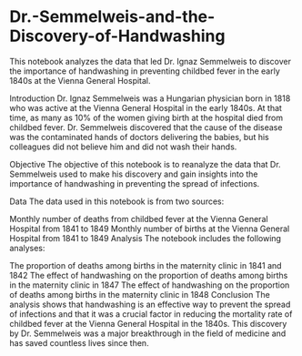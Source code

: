 # Dr.-Semmelweis-and-the-Discovery-of-Handwashing
This notebook analyzes the data that led Dr. Ignaz Semmelweis to discover the importance of handwashing in preventing childbed fever in the early 1840s at the Vienna General Hospital.

Introduction
Dr. Ignaz Semmelweis was a Hungarian physician born in 1818 who was active at the Vienna General Hospital in the early 1840s. At that time, as many as 10% of the women giving birth at the hospital died from childbed fever. Dr. Semmelweis discovered that the cause of the disease was the contaminated hands of doctors delivering the babies, but his colleagues did not believe him and did not wash their hands.

Objective
The objective of this notebook is to reanalyze the data that Dr. Semmelweis used to make his discovery and gain insights into the importance of handwashing in preventing the spread of infections.

Data
The data used in this notebook is from two sources:

Monthly number of deaths from childbed fever at the Vienna General Hospital from 1841 to 1849
Monthly number of births at the Vienna General Hospital from 1841 to 1849
Analysis
The notebook includes the following analyses:

The proportion of deaths among births in the maternity clinic in 1841 and 1842
The effect of handwashing on the proportion of deaths among births in the maternity clinic in 1847
The effect of handwashing on the proportion of deaths among births in the maternity clinic in 1848
Conclusion
The analysis shows that handwashing is an effective way to prevent the spread of infections and that it was a crucial factor in reducing the mortality rate of childbed fever at the Vienna General Hospital in the 1840s. This discovery by Dr. Semmelweis was a major breakthrough in the field of medicine and has saved countless lives since then.
